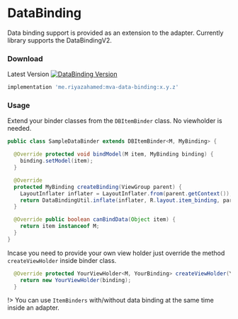 # DataBinding

Data binding support is provided as an extension to the adapter. Currently library supports the DataBindingV2.


### Download

Latest Version [![DataBinding Version](https://api.bintray.com/packages/devahamed/MultiViewAdapter/multi-view-adapter-databinding/images/download.svg)](https://bintray.com/devahamed/MultiViewAdapter/multi-view-adapter/_latestVersion)

```groovy
implementation 'me.riyazahamed:mva-data-binding:x.y.z'
```

### Usage

Extend your binder classes from the ``DBItemBinder`` class. No viewholder is needed.

```java
public class SampleDataBinder extends DBItemBinder<M, MyBinding> {

  @Override protected void bindModel(M item, MyBinding binding) {
    binding.setModel(item);
  }

  @Override
  protected MyBinding createBinding(ViewGroup parent) {
    LayoutInflater inflater = LayoutInflater.from(parent.getContext());
    return DataBindingUtil.inflate(inflater, R.layout.item_binding, parent, false);
  }

  @Override public boolean canBindData(Object item) {
    return item instanceof M;
  }
}
```

Incase you need to provide your own view holder just override the method ``createViewHolder`` inside binder class.

```java
  @Override protected YourViewHolder<M, YourBinding> createViewHolder(YourBinding binding) {
    return new YourViewHolder(binding);
  }
```

!> You can use ```ItemBinders``` with/without data binding at the same time inside an adapter.